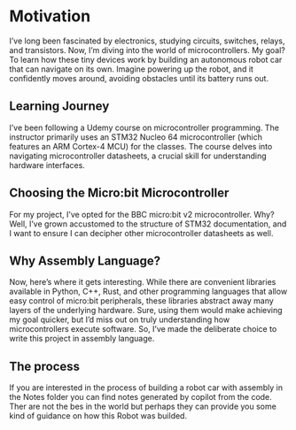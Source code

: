 # Motivation

I’ve long been fascinated by electronics, studying circuits, switches, relays,
and transistors. Now, I’m diving into the world of microcontrollers. My goal? To
learn how these tiny devices work by building an autonomous robot car that can
navigate on its own. Imagine powering up the robot, and it confidently moves
around, avoiding obstacles until its battery runs out.

## Learning Journey

I’ve been following a Udemy course on microcontroller programming. The
instructor primarily uses an STM32 Nucleo 64 microcontroller (which features an
ARM Cortex-4 MCU) for the classes. The course delves into navigating
microcontroller datasheets, a crucial skill for understanding hardware
interfaces.

## Choosing the Micro:bit Microcontroller

For my project, I’ve opted for the BBC micro:bit v2 microcontroller. Why? Well,
I’ve grown accustomed to the structure of STM32 documentation, and I want to
ensure I can decipher other microcontroller datasheets as well.

## Why Assembly Language?

Now, here’s where it gets interesting. While there are convenient libraries
available in Python, C++, Rust, and other programming languages that allow easy
control of micro:bit peripherals, these libraries abstract away many layers of
the underlying hardware. Sure, using them would make achieving my goal quicker,
but I’d miss out on truly understanding how microcontrollers execute software.
So, I’ve made the deliberate choice to write this project in assembly language.


## The process

If you are interested in the process of building a robot car with assembly in
the Notes folder you can find notes generated by copilot from the code. Ther are
not the bes in the world but perhaps they can provide you some kind of guidance
on how this Robot was builded.
